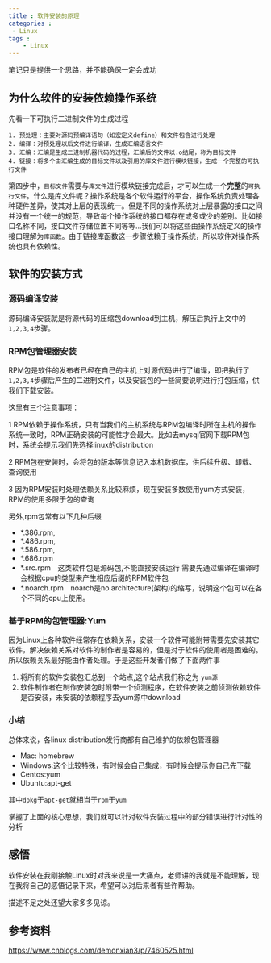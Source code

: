 ```yaml
---
title : 软件安装的原理
categories : 
 - Linux 
tags :
	- Linux
---
```


笔记只是提供一个思路，并不能确保一定会成功

## 为什么软件的安装依赖操作系统

先看一下可执行二进制文件的生成过程

	1. 预处理：主要对源码预编译语句（如宏定义define）和文件包含进行处理
	2. 编译：对预处理以后文件进行编译，生成汇编语言文件
	3. 汇编：汇编是生成二进制机器代码的过程，汇编后的文件以.o结尾，称为目标文件
	4. 链接：将多个由汇编生成的目标文件以及引用的库文件进行模块链接，生成一个完整的可执行文件

第四步中，`目标文件`需要与`库文件`进行模块链接完成后，才可以生成一个**完整**的`可执行文件`。什么是库文件呢？操作系统是各个软件运行的平台，操作系统负责处理各种硬件差异，使其对上层的表现统一。但是不同的操作系统对上层暴露的接口之间并没有一个统一的规范，导致每个操作系统的接口都存在或多或少的差别。比如接口名称不同，接口文件存储位置不同等等...我们可以将这些由操作系统定义的操作接口理解为`库函数`。由于链接库函数这一步骤依赖于操作系统，所以软件对操作系统也具有依赖性。

## 软件的安装方式

### 源码编译安装

源码编译安装就是将源代码的压缩包download到主机，解压后执行上文中的`1,2,3,4`步骤。

### RPM包管理器安装

RPM包是软件的发布者已经在自己的主机上对源代码进行了编译，即把执行了`1,2,3,4`步骤后产生的二进制文件，以及安装包的一些简要说明进行打包压缩，供我们下载安装。

这里有三个注意事项：

1 RPM依赖于操作系统，只有当我们的主机系统与RPM包编译时所在主机的操作系统一致时，RPM正确安装的可能性才会最大。比如去mysql官网下载RPM包时，系统会提示我们先选择linux的distribution

2 RPM包在安装时，会将包的版本等信息记入本机数据库，供后续升级、卸载、查询使用

3 因为RPM安装时处理依赖关系比较麻烦，现在安装多数使用yum方式安装，RPM的使用多限于包的查询

另外,rpm包常有以下几种后缀

- *.386.rpm,
- *.486.rpm,
- *.586.rpm,
- *.686.rpm
- *.src.rpm　这类软件包是源码包,不能直接安装运行 需要先通过编译在编译时会根据cpu的类型来产生相应后缀的RPM软件包
- *.noarch.rpm　noarch是no architecture(架构)的缩写，说明这个包可以在各个不同的cpu上使用。


### 基于RPM的包管理器:Yum

因为Linux上各种软件经常存在依赖关系，安装一个软件可能附带需要先安装其它软件，解决依赖关系对软件的制作者是容易的，但是对于软件的使用者是困难的。所以依赖关系最好能由作者处理。于是这些开发者们做了下面两件事

1. 将所有的软件安装包汇总到一个站点,这个站点我们称之为 `yum源`
1. 软件制作者在制作安装包时附带一个侦测程序，在软件安装之前侦测依赖软件是否安装，未安装的依赖程序去yum源中download


### 小结

总体来说，各linux distribution发行商都有自己维护的依赖包管理器

- Mac: homebrew
- Windows:这个比较特殊，有时候会自己集成，有时候会提示你自己先下载
- Centos:yum
- Ubuntu:apt-get

其中`dpkg`于`apt-get`就相当于`rpm`于`yum`

掌握了上面的核心思想，我们就可以针对软件安装过程中的部分错误进行针对性的分析

## 感悟

软件安装在我刚接触Linux时对我来说是一大痛点，老师讲的我就是不能理解，现在我将自己的感悟记录下来，希望可以对后来者有些许帮助。

描述不足之处还望大家多多见谅。

## 参考资料

https://www.cnblogs.com/demonxian3/p/7460525.html
